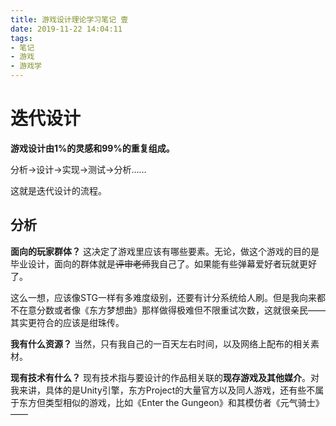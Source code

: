 ```yaml
---
title: 游戏设计理论学习笔记 壹
date: 2019-11-22 14:04:11
tags:
- 笔记
- 游戏
- 游戏学
---
```



# 迭代设计

**游戏设计由1%的灵感和99%的重复组成。**

分析->设计->实现->测试->分析……

这就是迭代设计的流程。

## 分析

**面向的玩家群体？** 这决定了游戏里应该有哪些要素。无论，做这个游戏的目的是毕业设计，面向的群体就是~~评审老师~~我自己了。如果能有些弹幕爱好者玩就更好了。

这么一想，应该像STG一样有多难度级别，还要有计分系统给人刷。但是我向来都不在意分数或者像《东方梦想曲》那样做得极难但不限重试次数，这就很亲民——其实更符合的应该是绀珠传。

**我有什么资源？** 当然，只有我自己的一百天左右时间，以及网络上配布的相关素材。

**现有技术有什么？** 现有技术指与要设计的作品相关联的**现存游戏及其他媒介**。对我来讲，具体的是Unity引擎，东方Project的大量官方以及同人游戏，还有些不属于东方但类型相似的游戏，比如《Enter the Gungeon》和其模仿者《元气骑士》——